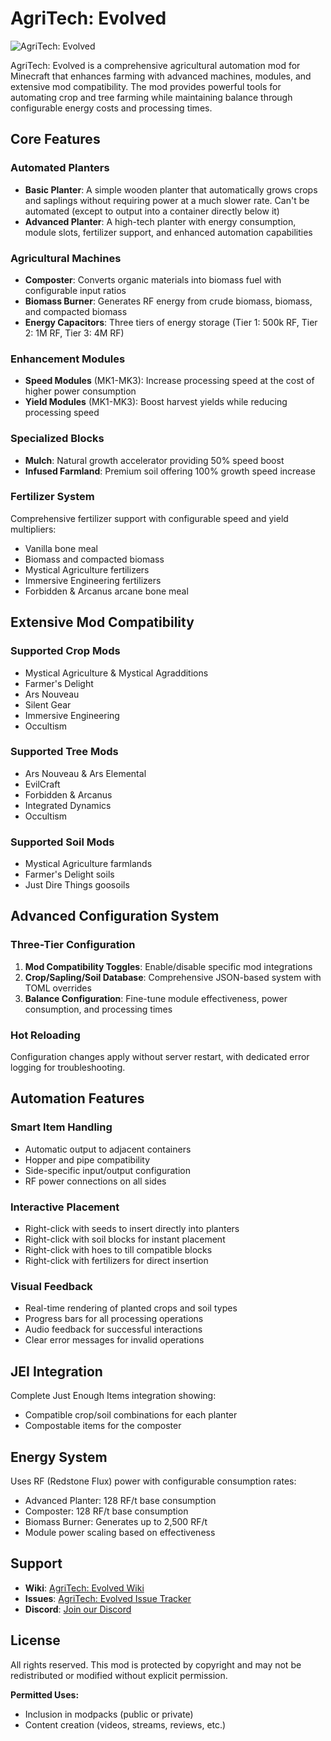 
# AgriTech: Evolved

![AgriTech: Evolved](https://deonjonker.com/blm/ate/ate_banner.png)

AgriTech: Evolved is a comprehensive agricultural automation mod for Minecraft that enhances farming with advanced machines, modules, and extensive mod compatibility. The mod provides powerful tools for automating crop and tree farming while maintaining balance through configurable energy costs and processing times.

## Core Features

### **Automated Planters**

-   **Basic Planter**: A simple wooden planter that automatically grows crops and saplings without requiring power at a much slower rate. Can't be automated (except to output into a container directly below it)
-   **Advanced Planter**: A high-tech planter with energy consumption, module slots, fertilizer support, and enhanced automation capabilities

### **Agricultural Machines**

-   **Composter**: Converts organic materials into biomass fuel with configurable input ratios
-   **Biomass Burner**: Generates RF energy from crude biomass, biomass, and compacted biomass
-   **Energy Capacitors**: Three tiers of energy storage (Tier 1: 500k RF, Tier 2: 1M RF, Tier 3: 4M RF)

### **Enhancement Modules**

-   **Speed Modules** (MK1-MK3): Increase processing speed at the cost of higher power consumption
-   **Yield Modules** (MK1-MK3): Boost harvest yields while reducing processing speed

### **Specialized Blocks**

-   **Mulch**: Natural growth accelerator providing 50% speed boost
-   **Infused Farmland**: Premium soil offering 100% growth speed increase

### **Fertilizer System**

Comprehensive fertilizer support with configurable speed and yield multipliers:

-   Vanilla bone meal
-   Biomass and compacted biomass
-   Mystical Agriculture fertilizers
-   Immersive Engineering fertilizers
-   Forbidden & Arcanus arcane bone meal

## Extensive Mod Compatibility

### **Supported Crop Mods**

-   Mystical Agriculture & Mystical Agradditions
-   Farmer's Delight
-   Ars Nouveau
-   Silent Gear
-   Immersive Engineering
-   Occultism

### **Supported Tree Mods**

-   Ars Nouveau & Ars Elemental
-   EvilCraft
-   Forbidden & Arcanus
-   Integrated Dynamics
-   Occultism

### **Supported Soil Mods**

-   Mystical Agriculture farmlands
-   Farmer's Delight soils
-   Just Dire Things goosoils

## Advanced Configuration System

### **Three-Tier Configuration**

1.  **Mod Compatibility Toggles**: Enable/disable specific mod integrations
2.  **Crop/Sapling/Soil Database**: Comprehensive JSON-based system with TOML overrides
3.  **Balance Configuration**: Fine-tune module effectiveness, power consumption, and processing times

### **Hot Reloading**

Configuration changes apply without server restart, with dedicated error logging for troubleshooting.

## Automation Features

### **Smart Item Handling**

-   Automatic output to adjacent containers
-   Hopper and pipe compatibility
-   Side-specific input/output configuration
-   RF power connections on all sides

### **Interactive Placement**

-   Right-click with seeds to insert directly into planters
-   Right-click with soil blocks for instant placement
-   Right-click with hoes to till compatible blocks
-   Right-click with fertilizers for direct insertion

### **Visual Feedback**

-   Real-time rendering of planted crops and soil types
-   Progress bars for all processing operations
-   Audio feedback for successful interactions
-   Clear error messages for invalid operations

## JEI Integration

Complete Just Enough Items integration showing:

-   Compatible crop/soil combinations for each planter
-   Compostable items for the composter

## Energy System

Uses RF (Redstone Flux) power with configurable consumption rates:

-   Advanced Planter: 128 RF/t base consumption
-   Composter: 128 RF/t base consumption
-   Biomass Burner: Generates up to 2,500 RF/t
-   Module power scaling based on effectiveness

## Support

-   **Wiki**: [AgriTech: Evolved Wiki](https://github.com/blocklogicmodding/AgritechEvolved/wiki)
  - **Issues**: [AgriTech: Evolved Issue Tracker](https://github.com/blocklogicmodding/AgritechEvolved/issues)
-   **Discord**: [Join our Discord](https://discord.gg/YtdA3AMqsX)

## License

All rights reserved. This mod is protected by copyright and may not be redistributed or modified without explicit permission.

**Permitted Uses:**

-   Inclusion in modpacks (public or private)
-   Content creation (videos, streams, reviews, etc.)